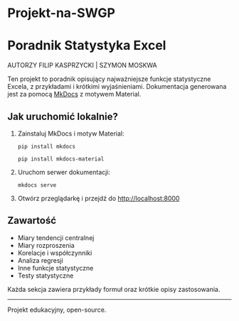 # Projekt-na-SWGP
# Poradnik Statystyka Excel

AUTORZY FILIP KASPRZYCKI | SZYMON MOSKWA

Ten projekt to poradnik opisujący najważniejsze funkcje statystyczne Excela, z przykładami i krótkimi wyjaśnieniami. Dokumentacja generowana jest za pomocą [MkDocs](https://www.mkdocs.org/) z motywem Material.

## Jak uruchomić lokalnie?

1. Zainstaluj MkDocs i motyw Material:
   ```
   pip install mkdocs
   ```
   ```
   pip install mkdocs-material
   ```

2. Uruchom serwer dokumentacji:
   ```
   mkdocs serve
   ```

3. Otwórz przeglądarkę i przejdź do [http://localhost:8000](http://localhost:8000)

## Zawartość

- Miary tendencji centralnej
- Miary rozproszenia
- Korelacje i współczynniki
- Analiza regresji
- Inne funkcje statystyczne
- Testy statystyczne

Każda sekcja zawiera przykłady formuł oraz krótkie opisy zastosowania.

---

Projekt edukacyjny, open-source.